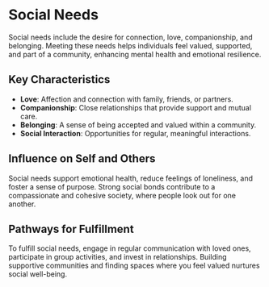 # Social Needs

Social needs include the desire for connection, love, companionship, and belonging. Meeting these needs helps individuals feel valued, supported, and part of a community, enhancing mental health and emotional resilience.

## Key Characteristics

- **Love**: Affection and connection with family, friends, or partners.
- **Companionship**: Close relationships that provide support and mutual care.
- **Belonging**: A sense of being accepted and valued within a community.
- **Social Interaction**: Opportunities for regular, meaningful interactions.

## Influence on Self and Others

Social needs support emotional health, reduce feelings of loneliness, and foster a sense of purpose. Strong social bonds contribute to a compassionate and cohesive society, where people look out for one another.

## Pathways for Fulfillment

To fulfill social needs, engage in regular communication with loved ones, participate in group activities, and invest in relationships. Building supportive communities and finding spaces where you feel valued nurtures social well-being.
